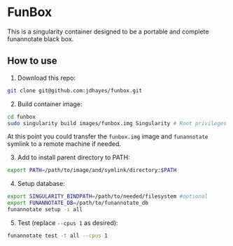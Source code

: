 # FunBox
This is a singularity container designed to be a portable and complete funannotate black box.

## How to use

  1. Download this repo:

```bash
git clone git@github.com:jdhayes/funbox.git
```

  2. Build container image:

```bash
cd funbox
sudo singularity build images/funbox.img Singularity # Root privileges are required
```

At this point you could transfer the `funbox.img` image and `funannotate` symlink to a remote machine if needed.

   3. Add to install parent directory to PATH:
   
   ```bash
   export PATH=/path/to/image/and/symlink/directory:$PATH
   ```

   4. Setup database:
   
```bash
export SINGULARITY_BINDPATH=/path/to/needed/filesystem #optional
export FUNANNOTATE_DB=/path/to/funannotate_db
funannotate setup -i all
```

   5. Test (replace `--cpus 1` as desired):
   
```bash
funannotate test -t all --cpus 1
```
